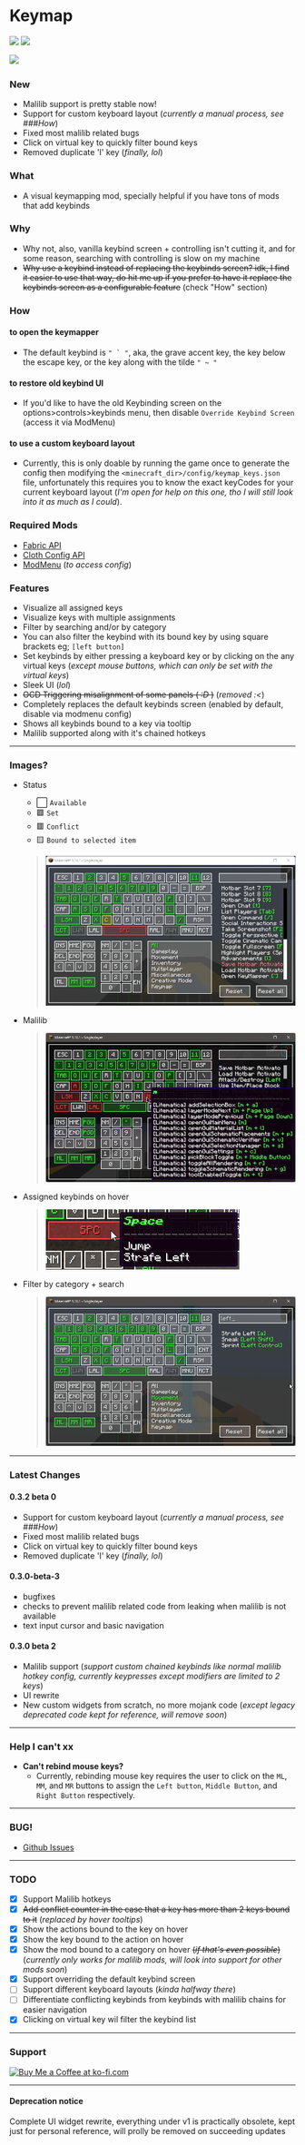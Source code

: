 # Keymap
[![](https://cf.way2muchnoise.eu/keymap.svg)](https://www.curseforge.com/minecraft/mc-mods/keymap)
[![](https://github.com/Einjerjar/keymap/actions/workflows/build.yml/badge.svg)](https://github.com/Einjerjar/keymap)

<img src="https://i.imgur.com/Ol1Tcf8.png" width="150">

### New

- Malilib support is pretty stable now!
- Support for custom keyboard layout (_currently a manual process, see ###How_)
- Fixed most malilib related bugs
- Click on virtual key to quickly filter bound keys
- Removed duplicate 'I' key (_finally, lol_)

### What

- A visual keymapping mod, specially helpful if you have tons of mods that add keybinds

### Why

- Why not, also, vanilla keybind screen + controlling isn't cutting it, and for some reason, searching with controlling is
  slow on my machine
- ~~Why use a keybind instead of replacing the keybinds screen? idk, I find it easier to use that way, do hit me up if you prefer to have it replace the keybinds screen as a configurable feature~~ (check "How" section)

### How

#### to open the keymapper
- The default keybind is ```" ` "```, aka, the grave accent key, the key below the escape key, or the key along with the tilde `" ~ "`

#### to restore old keybind UI
- If you'd like to have the old Keybinding screen on the options>controls>keybinds menu, then disable `Override Keybind Screen` (access it via ModMenu)

#### to use a custom keyboard layout
- Currently, this is only doable by running the game once to generate the config then modifying the `<minecraft_dir>/config/keymap_keys.json` file, unfortunately this requires you to know the exact keyCodes for your current keyboard layout (_I'm open for help on this one, tho I will still look into it as much as I could_).

### Required Mods

- [Fabric API](https://www.curseforge.com/minecraft/mc-mods/fabric-api)
- [Cloth Config API](https://www.curseforge.com/minecraft/mc-mods/cloth-config)
- [ModMenu](https://www.curseforge.com/minecraft/mc-mods/modmenu) (_to access config_)

### Features

- Visualize all assigned keys
- Visualize keys with multiple assignments
- Filter by searching and/or by category
- You can also filter the keybind with its bound key by using square brackets eg; `[left button]`
- Set keybinds by either pressing a keyboard key or by clicking on the any virtual keys (_except mouse buttons, which can only be set with the virtual keys_)
- Sleek UI (_lol_)
- ~~OCD Triggering misalignment of some panels ( _:D_ )~~ (_removed :<_)
- Completely replaces the default keybinds screen (enabled by default, disable via modmenu config)
- Shows all keybinds bound to a key via tooltip
- Malilib supported along with it's chained hotkeys

---

### Images?

- Status
  - ⬜ `Available`
  - 🟩 `Set`
  - 🟥 `Conflict`
  - 🟨 `Bound to selected item`

  > ![Status](./screenshots/sample-05.png)
- Malilib
  > ![Malilib](./screenshots/sample-07.png)
- Assigned keybinds on hover
  > ![Assigned keybinds on hover](./screenshots/sample-06.png)
- Filter by category + search
  > ![Filter by category + search](./screenshots/sample-03.png)

---

### Latest Changes

#### 0.3.2 beta 0
- Support for custom keyboard layout (_currently a manual process, see ###How_)
- Fixed most malilib related bugs
- Click on virtual key to quickly filter bound keys
- Removed duplicate 'I' key (_finally, lol_)

#### 0.3.0-beta-3
- bugfixes
- checks to prevent malilib related code from leaking when malilib is not available
- text input cursor and basic navigation

#### 0.3.0 beta 2
- Malilib support (_support custom chained keybinds like normal malilib hotkey config, currently keypresses except modifiers are limited to 2 keys_)
- UI rewrite
- New custom widgets from scratch, no more mojank code (_except legacy deprecated code kept for reference, will remove soon_)

---

### Help I can't xx

- **Can't rebind mouse keys?**
  - Currently, rebinding mouse key requires the user to click on the `ML`, `MM`, and `MR` buttons to assign the `Left button`, `Middle Button`, and `Right Button` respectively.

---

### BUG!

- [Github Issues](https://github.com/Einjerjar/keymap/issues)

---

### TODO
- [x] Support Malilib hotkeys
- [x] ~~Add conflict counter in the case that a key has more than 2 keys bound to it~~ (_replaced by hover tooltips_)
- [x] Show the actions bound to the key on hover
- [x] Show the key bound to the action on hover
- [x] Show the mod bound to a category on hover ~~(_if that's even possible_)~~ (_currently only works for malilib mods, will look into support for other mods soon_)
- [x] Support overriding the default keybind screen
- [ ] Support different keyboard layouts (_kinda halfway there_)
- [ ] Differentiate conflicting keybinds from keybinds with malilib chains for easier navigation
- [x] Clicking on virtual key wil filter the keybind list

---

### Support

<a href='https://ko-fi.com/X8X831J1L' target='_blank'><img height='36' style='border:0px;height:36px;' src='https://cdn.ko-fi.com/cdn/kofi1.png?v=2' border='0' alt='Buy Me a Coffee at ko-fi.com' /></a>

---

#### Deprecation notice

Complete UI widget rewrite, everything under v1 is practically obsolete, kept just for personal reference, will prolly be removed on succeeding updates